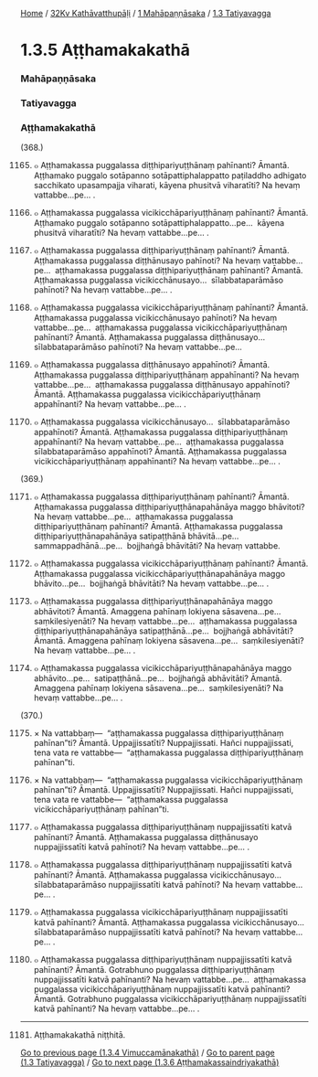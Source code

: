 
[Home](/) / [32Kv Kathāvatthupāḷi](../../../32Kv.md) / [1 Mahāpaṇṇāsaka](../../1.md) / [1.3 Tatiyavagga](../1.3.md)

# 1.3.5 Aṭṭhamakakathā

### Mahāpaṇṇāsaka

### Tatiyavagga

### Aṭṭhamakakathā

(368.)

1165. ๐ Aṭṭhamakassa puggalassa diṭṭhipariyuṭṭhānaṃ pahīnanti? Āmantā. Aṭṭhamako puggalo sotāpanno sotāpattiphalappatto paṭiladdho adhigato sacchikato upasampajja viharati, kāyena phusitvā viharatīti? Na hevaṃ vattabbe…pe… .

1166. ๐ Aṭṭhamakassa puggalassa vicikicchāpariyuṭṭhānaṃ pahīnanti? Āmantā. Aṭṭhamako puggalo sotāpanno sotāpattiphalappatto…pe…  kāyena phusitvā viharatīti? Na hevaṃ vattabbe…pe… .

1167. ๐ Aṭṭhamakassa puggalassa diṭṭhipariyuṭṭhānaṃ pahīnanti? Āmantā. Aṭṭhamakassa puggalassa diṭṭhānusayo pahīnoti? Na hevaṃ vattabbe…pe…  aṭṭhamakassa puggalassa diṭṭhipariyuṭṭhānaṃ pahīnanti? Āmantā. Aṭṭhamakassa puggalassa vicikicchānusayo…  sīlabbataparāmāso pahīnoti? Na hevaṃ vattabbe…pe… .

1168. ๐ Aṭṭhamakassa puggalassa vicikicchāpariyuṭṭhānaṃ pahīnanti? Āmantā. Aṭṭhamakassa puggalassa vicikicchānusayo pahīnoti? Na hevaṃ vattabbe…pe…  aṭṭhamakassa puggalassa vicikicchāpariyuṭṭhānaṃ pahīnanti? Āmantā. Aṭṭhamakassa puggalassa diṭṭhānusayo…  sīlabbataparāmāso pahīnoti? Na hevaṃ vattabbe…pe…

1169. ๐ Aṭṭhamakassa puggalassa diṭṭhānusayo appahīnoti? Āmantā. Aṭṭhamakassa puggalassa diṭṭhipariyuṭṭhānaṃ appahīnanti? Na hevaṃ vattabbe…pe…  aṭṭhamakassa puggalassa diṭṭhānusayo appahīnoti? Āmantā. Aṭṭhamakassa puggalassa vicikicchāpariyuṭṭhānaṃ appahīnanti? Na hevaṃ vattabbe…pe… .

1170. ๐ Aṭṭhamakassa puggalassa vicikicchānusayo…  sīlabbataparāmāso appahīnoti? Āmantā. Aṭṭhamakassa puggalassa diṭṭhipariyuṭṭhānaṃ appahīnanti? Na hevaṃ vattabbe…pe…  aṭṭhamakassa puggalassa sīlabbataparāmāso appahīnoti? Āmantā. Aṭṭhamakassa puggalassa vicikicchāpariyuṭṭhānaṃ appahīnanti? Na hevaṃ vattabbe…pe… .

(369.)

1171. ๐ Aṭṭhamakassa puggalassa diṭṭhipariyuṭṭhānaṃ pahīnanti? Āmantā. Aṭṭhamakassa puggalassa diṭṭhipariyuṭṭhānapahānāya maggo bhāvitoti? Na hevaṃ vattabbe…pe…  aṭṭhamakassa puggalassa diṭṭhipariyuṭṭhānaṃ pahīnanti? Āmantā. Aṭṭhamakassa puggalassa diṭṭhipariyuṭṭhānapahānāya satipaṭṭhānā bhāvitā…pe…  sammappadhānā…pe…  bojjhaṅgā bhāvitāti? Na hevaṃ vattabbe.

1172. ๐ Aṭṭhamakassa puggalassa vicikicchāpariyuṭṭhānaṃ pahīnanti? Āmantā. Aṭṭhamakassa puggalassa vicikicchāpariyuṭṭhānapahānāya maggo bhāvito…pe…  bojjhaṅgā bhāvitāti? Na hevaṃ vattabbe…pe… .

1173. ๐ Aṭṭhamakassa puggalassa diṭṭhipariyuṭṭhānapahānāya maggo abhāvitoti? Āmantā. Amaggena pahīnaṃ lokiyena sāsavena…pe…  saṃkilesiyenāti? Na hevaṃ vattabbe…pe…  aṭṭhamakassa puggalassa diṭṭhipariyuṭṭhānapahānāya satipaṭṭhānā…pe…  bojjhaṅgā abhāvitāti? Āmantā. Amaggena pahīnaṃ lokiyena sāsavena…pe…  saṃkilesiyenāti? Na hevaṃ vattabbe…pe… .

1174. ๐ Aṭṭhamakassa puggalassa vicikicchāpariyuṭṭhānapahānāya maggo abhāvito…pe…  satipaṭṭhānā…pe…  bojjhaṅgā abhāvitāti? Āmantā. Amaggena pahīnaṃ lokiyena sāsavena…pe…  saṃkilesiyenāti? Na hevaṃ vattabbe…pe… .

(370.)

1175. × Na vattabbaṃ—  “aṭṭhamakassa puggalassa diṭṭhipariyuṭṭhānaṃ pahīnan”ti? Āmantā. Uppajjissatīti? Nuppajjissati. Hañci nuppajjissati, tena vata re vattabbe—  “aṭṭhamakassa puggalassa diṭṭhipariyuṭṭhānaṃ pahīnan”ti.

1176. × Na vattabbaṃ—  “aṭṭhamakassa puggalassa vicikicchāpariyuṭṭhānaṃ pahīnan”ti? Āmantā. Uppajjissatīti? Nuppajjissati. Hañci nuppajjissati, tena vata re vattabbe—  “aṭṭhamakassa puggalassa vicikicchāpariyuṭṭhānaṃ pahīnan”ti.

1177. ๐ Aṭṭhamakassa puggalassa diṭṭhipariyuṭṭhānaṃ nuppajjissatīti katvā pahīnanti? Āmantā. Aṭṭhamakassa puggalassa diṭṭhānusayo nuppajjissatīti katvā pahīnoti? Na hevaṃ vattabbe…pe… .

1178. ๐ Aṭṭhamakassa puggalassa diṭṭhipariyuṭṭhānaṃ nuppajjissatīti katvā pahīnanti? Āmantā. Aṭṭhamakassa puggalassa vicikicchānusayo…  sīlabbataparāmāso nuppajjissatīti katvā pahīnoti? Na hevaṃ vattabbe…pe… .

1179. ๐ Aṭṭhamakassa puggalassa vicikicchāpariyuṭṭhānaṃ nuppajjissatīti katvā pahīnanti? Āmantā. Aṭṭhamakassa puggalassa vicikicchānusayo…  sīlabbataparāmāso nuppajjissatīti katvā pahīnoti? Na hevaṃ vattabbe…pe… .

1180. ๐ Aṭṭhamakassa puggalassa diṭṭhipariyuṭṭhānaṃ nuppajjissatīti katvā pahīnanti? Āmantā. Gotrabhuno puggalassa diṭṭhipariyuṭṭhānaṃ nuppajjissatīti katvā pahīnanti? Na hevaṃ vattabbe…pe…  aṭṭhamakassa puggalassa vicikicchāpariyuṭṭhānaṃ nuppajjissatīti katvā pahīnanti? Āmantā. Gotrabhuno puggalassa vicikicchāpariyuṭṭhānaṃ nuppajjissatīti katvā pahīnanti? Na hevaṃ vattabbe…pe… .

---

1181. Aṭṭhamakakathā niṭṭhitā.



[Go to previous page (1.3.4 Vimuccamānakathā)](1.3.4.md) / [Go to parent page (1.3 Tatiyavagga)](../1.3.md) / [Go to next page (1.3.6 Aṭṭhamakassaindriyakathā)](1.3.6.md)


